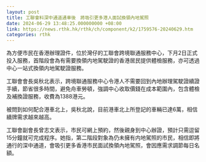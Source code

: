 ```yaml
---
layout: post
title: 工聯會料深中通道通車後　將吸引更多港人面試換領內地駕照
date: 2024-06-29 13:48:25.000000000 +08:00
link: https://news.rthk.hk/rthk/ch/component/k2/1759576-20240629.htm
categories: rthk
---
```


為方便市民在香港辦理證件，位於灣仔的工聯會跨境聯通服務中心，下月2日正式投入服務，首階段會為有需要換領内地駕駛證的香港居民提供體檢服務，亦可透過中心一站式換領内地駕駛證服務。

工聯會會長吳秋北表示，跨境聯通服務中心令港人不需要回到內地辦理駕駛證續證手續，節省很多時間，避免舟車勞頓，強調中心收取價錢在成本範圍內，包含體檢及補換證服務，收費為1388港元。

被問到如何配合港車北上，吳秋北說，目前港車北上所登記的車輛已達6萬，相信續牌需求越來越高。

工聯會副會長曾志文表示，市民可網上預約，然後親身到中心辦證，預計只需逗留15分鐘就可完成程序。她指，第二階段對象為仍未擁有内地駕照的市民，相信即將通行的深中通道，會吸引更多香港市民面試換領內地駕照，會因應需求調節每日名額。
